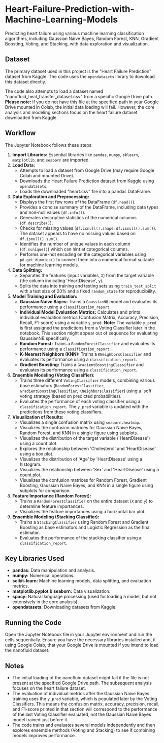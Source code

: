 # Heart-Failure-Prediction-with-Machine-Learning-Models
Predicting heart failure using various machine learning classification algorithms, including Gaussian Naive Bayes, Random Forest, KNN, Gradient Boosting, Voting, and Stacking, with data exploration and visualization.


## Dataset

The primary dataset used in this project is the "Heart Failure Prediction" dataset from Kaggle. The code uses the `opendatasets` library to download this dataset directly.

The code also attempts to load a dataset named "nanofluid\_heat\_transfer\_dataset.csv" from a specific Google Drive path. **Please note:** If you do not have this file at the specified path in your Google Drive mounted in Colab, the initial data loading will fail. However, the core analysis and modeling sections focus on the heart failure dataset downloaded from Kaggle.

## Workflow

The Jupyter Notebook follows these steps:

1.  **Import Libraries:** Essential libraries like `pandas`, `numpy`, `sklearn`, `matplotlib`, and `seaborn` are imported.
2.  **Load Data:**
    *   Attempts to load a dataset from Google Drive (may require Google Colab and mounted Drive).
    *   Downloads the Heart Failure Prediction dataset from Kaggle using `opendatasets`.
    *   Loads the downloaded "heart.csv" file into a pandas DataFrame.
3.  **Data Exploration and Preprocessing:**
    *   Displays the first few rows of the DataFrame (`df.head()`).
    *   Provides a concise summary of the DataFrame, including data types and non-null values (`df.info()`).
    *   Generates descriptive statistics of the numerical columns (`df.describe()`).
    *   Checks for missing values (`df.isnull().shape`, `df.isnull().sum()`). The dataset appears to have no missing values based on `df.isnull().sum()`.
    *   Identifies the number of unique values in each column (`df.nunique()`) which can hint at categorical columns.
    *   Performs one-hot encoding on the categorical variables using `pd.get_dummies()` to convert them into a numerical format suitable for machine learning models.
4.  **Data Splitting:**
    *   Separates the features (input variables, `X`) from the target variable (the column indicating 'HeartDisease', `y`).
    *   Splits the data into training and testing sets using `train_test_split` with a test size of 20% and a fixed `random_state` for reproducibility.
5.  **Model Training and Evaluation:**
    *   **Gaussian Naive Bayes:** Trains a `GaussianNB` model and evaluates its performance using a `classification_report`.
    *   **Individual Model Evaluation Metrics:** Calculates and prints individual evaluation metrics (Confusion Matrix, Accuracy, Precision, Recall, F1-score) using a variable `y_pred`. **Note:** The variable `y_pred` is first assigned the predictions from a Voting Classifier later in the notebook. This section might appear out of sequence for evaluating GaussianNB specifically.
    *   **Random Forest:** Trains a `RandomForestClassifier` and evaluates its performance using a `classification_report`.
    *   **K-Nearest Neighbors (KNN):** Trains a `KNeighborsClassifier` and evaluates its performance using a `classification_report`.
    *   **Gradient Boosting:** Trains a `GradientBoostingClassifier` and evaluates its performance using a `classification_report`.
6.  **Ensemble Modeling (Voting Classifier):**
    *   Trains three different `VotingClassifier` models, combining various base estimators (`RandomForestClassifier`, `GradientBoostingClassifier`, `KNeighborsClassifier`) using a 'soft' voting strategy (based on predicted probabilities).
    *   Evaluates the performance of each voting classifier using a `classification_report`. The `y_pred` variable is updated with the predictions from these voting classifiers.
7.  **Visualization of Results:**
    *   Visualizes a single confusion matrix using `seaborn.heatmap`.
    *   Visualizes the confusion matrices for Gaussian Naive Bayes, Random Forest, and KNN in a single figure using subplots.
    *   Visualizes the distribution of the target variable ('HeartDisease') using a count plot.
    *   Explores the relationship between 'Cholesterol' and 'HeartDisease' using a box plot.
    *   Visualizes the distribution of 'Age' by 'HeartDisease' using a histogram.
    *   Visualizes the relationship between 'Sex' and 'HeartDisease' using a count plot.
    *   Visualizes the confusion matrices for Random Forest, Gradient Boosting, Gaussian Naive Bayes, and KNN in a single figure using subplots for comparison.
8.  **Feature Importance (Random Forest):**
    *   Trains a `RandomForestClassifier` on the entire dataset (`X` and `y`) to determine feature importances.
    *   Visualizes the feature importances using a horizontal bar plot.
9.  **Ensemble Modeling (Stacking Classifier):**
    *   Trains a `StackingClassifier` using Random Forest and Gradient Boosting as base estimators and Logistic Regression as the final estimator.
    *   Evaluates the performance of the stacking classifier using a `classification_report`.

## Key Libraries Used

-   **pandas:** Data manipulation and analysis.
-   **numpy:** Numerical operations.
-   **scikit-learn:** Machine learning models, data splitting, and evaluation metrics.
-   **matplotlib.pyplot & seaborn:** Data visualization.
-   **spacy:** Natural language processing (used for loading a model, but not extensively in the core analysis).
-   **opendatasets:** Downloading datasets from Kaggle.

## Running the Code

Open the Jupyter Notebook file in your Jupyter environment and run the cells sequentially. Ensure you have the necessary libraries installed and, if using Google Colab, that your Google Drive is mounted if you intend to load the nanofluid dataset.

## Notes

-   The initial loading of the nanofluid dataset might fail if the file is not present at the specified Google Drive path. The subsequent analysis focuses on the heart failure dataset.
-   The evaluation of individual metrics after the Gaussian Naive Bayes training uses the `y_pred` variable, which is populated later by the Voting Classifiers. This means the confusion matrix, accuracy, precision, recall, and F1-score printed in that section will correspond to the performance of the last Voting Classifier evaluated, not the Gaussian Naive Bayes model trained just before it.
-   The code trains and evaluates several models independently and then explores ensemble methods (Voting and Stacking) to see if combining models improves performance.
